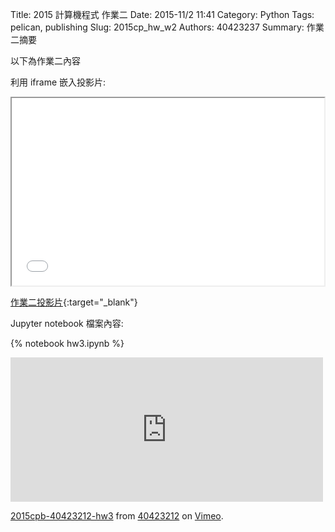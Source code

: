 Title: 2015 計算機程式 作業二
Date: 2015-11/2 11:41
Category: Python
Tags: pelican, publishing
Slug: 2015cp_hw_w2
Authors: 40423237
Summary: 作業二摘要

以下為作業二內容

利用 iframe 嵌入投影片:

<iframe src="40423237_cp_w2_p.html" width="500" height="300"></iframe>

[作業二投影片](40423213_cp_w2_p.html){:target="_blank"}

 Jupyter notebook 檔案內容:

{% notebook hw3.ipynb %}

<iframe src="https://player.vimeo.com/video/144878928" width="500" height="231" frameborder="0" webkitallowfullscreen mozallowfullscreen allowfullscreen></iframe> <p><a href="https://vimeo.com/144878928">2015cpb-40423212-hw3</a> from <a href="https://vimeo.com/user45523667">40423212</a> on <a href="https://vimeo.com">Vimeo</a>.</p>